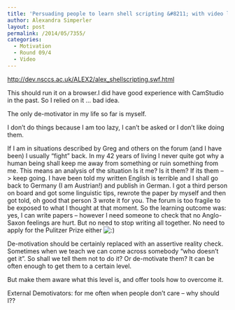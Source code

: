 ```yaml
---
title: 'Persuading people to learn shell scripting &#8211; with video link'
author: Alexandra Simperler
layout: post
permalink: /2014/05/7355/
categories:
  - Motivation
  - Round 09/4
  - Video
---
```

<http://dev.nsccs.ac.uk/ALEX2/alex_shellscripting.swf.html>

This should run it on a browser.I did have good experience with CamStudio in the past. So I relied on it &#8230; bad idea.

The only de-motivator in my life so far is myself.

I don&#8217;t do things because I am too lazy, I can&#8217;t be asked or I don&#8217;t like doing them.

If I am in situations described by Greg and others on the forum (and I have been) I usually &#8220;fight&#8221; back. In my 42 years of living I never quite got why a human being shall keep me away from something or ruin something from me. This means an analysis of the situation Is it me? Is it them? If its them &#8211;> keep going. I have been told my written English is terrible and I shall go back to Germany (I am Austrian!) and publish in German. I got a third person on board and got some linguistic tips, rewrote the paper by myself and then got told, oh good that person 3 wrote it for you. The forum is too fragile to be exposed to what I thought at that moment. So the learning outcome was: yes, I can write papers &#8211; however I need someone to check that no Anglo-Saxon feelings are hurt. But no need to stop writing all together. No need to apply for the Pulitzer Prize either <img src="http://localhost:8080/wp-includes/images/smilies/icon_smile.gif" alt=":)" class="wp-smiley" />

De-motivation should be certainly replaced with an assertive reality check. Sometimes when we teach we can come across somebody &#8220;who doesn&#8217;t get it&#8221;. So shall we tell them not to do it? Or de-motivate them? It can be often enough to get them to a certain level.

But make them aware what this level is, and offer tools how to overcome it.

External Demotivators: for me often when people don&#8217;t care &#8211; why should I??

&nbsp;

&nbsp;

&nbsp;

&nbsp;

&nbsp;

&nbsp;